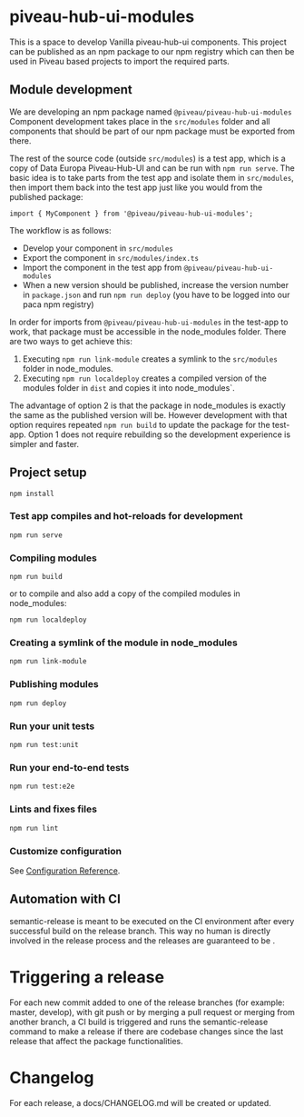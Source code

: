 # piveau-hub-ui-modules

This is a space to develop Vanilla piveau-hub-ui components. 
This project can be published as an npm package to our npm registry
which can then be used in Piveau based projects to import the
required parts.

## Module development

We are developing an npm package named `@piveau/piveau-hub-ui-modules`
Component development takes place in the `src/modules` folder and
all components that should be part of our npm package must be 
exported from there.

The rest of the source code (outside `src/modules`) is a test app, which is a copy of Data Europa
Piveau-Hub-UI and can be run with `npm run serve`. The basic idea is to take parts from 
the test app and isolate them in `src/modules`, then import them back into the test 
app just like you would from the published package:

```
import { MyComponent } from '@piveau/piveau-hub-ui-modules';
```

The workflow is as follows:

  * Develop your component in `src/modules`
  * Export the component in `src/modules/index.ts`
  * Import the component in the test app from `@piveau/piveau-hub-ui-modules`
  * When a new version should be published, increase the version number in `package.json` and run `npm run deploy` (you have to be logged into our paca npm registry)

In order for imports from `@piveau/piveau-hub-ui-modules` in the test-app to work, that package must be accessible in the node_modules folder.
There are two ways to get achieve this:

  1. Executing `npm run link-module` creates a symlink to the `src/modules` folder in node_modules.
  2. Executing `npm run localdeploy` creates a compiled version of the modules folder in `dist` and copies it into node_modules`.

The advantage of option 2 is that the package in node_modules is exactly the same as the published version will be.
However development with that option requires repeated `npm run build` to update the package for the test-app.
Option 1 does not require rebuilding so the development experience is simpler and faster.

## Project setup
```
npm install
```

### Test app compiles and hot-reloads for development
```
npm run serve
```

### Compiling modules
```
npm run build
```

or to compile and also add a copy of the compiled modules in node_modules:

```
npm run localdeploy
```

### Creating a symlink of the module in node_modules
```
npm run link-module
```

### Publishing modules
```
npm run deploy
```

### Run your unit tests
```
npm run test:unit
```

### Run your end-to-end tests
```
npm run test:e2e
```

### Lints and fixes files
```
npm run lint
```

### Customize configuration
See [Configuration Reference](https://cli.vuejs.org/config/).


## Automation with CI
semantic-release is meant to be executed on the CI environment after every successful build on the release branch. This way no human is directly involved in the release process and the releases are guaranteed to be
.
# Triggering a release
For each new commit added to one of the release branches (for example: master, develop), with git push or by merging a pull request or merging from another branch, a CI build is triggered and runs the semantic-release command to make a release if there are codebase changes since the last release that affect the package functionalities.

# Changelog
For each release, a docs/CHANGELOG.md will be created or updated.
